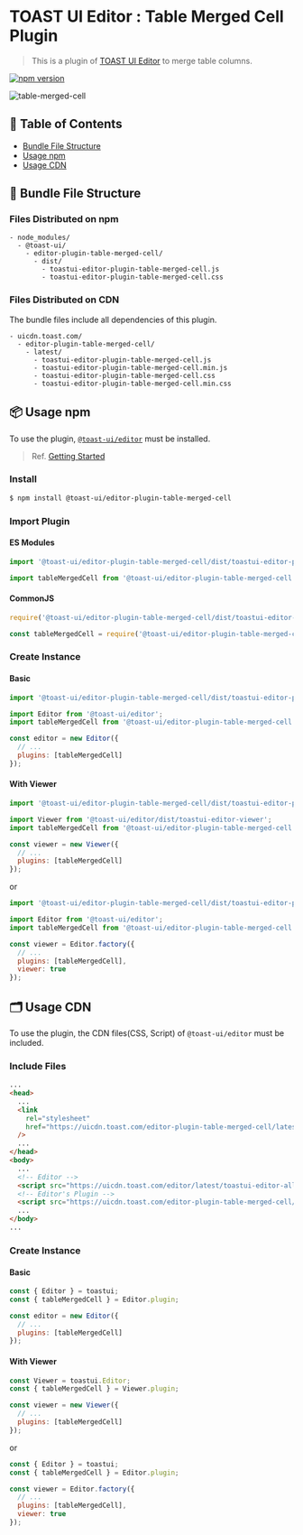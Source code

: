 # TOAST UI Editor : Table Merged Cell Plugin

> This is a plugin of [TOAST UI Editor](https://github.com/nhn/tui.editor/tree/master/apps/editor) to merge table columns.

[![npm version](https://img.shields.io/npm/v/@toast-ui/editor-plugin-table-merged-cell.svg)](https://www.npmjs.com/package/@toast-ui/editor-plugin-table-merged-cell)

![table-merged-cell](https://user-images.githubusercontent.com/37766175/121814008-c0232480-cca9-11eb-8611-7ccc0fe8707f.png)

## 🚩 Table of Contents

- [Bundle File Structure](#-bundle-file-structure)
- [Usage npm](#-usage-npm)
- [Usage CDN](#-usage-cdn)

## 📁 Bundle File Structure

### Files Distributed on npm

```
- node_modules/
  - @toast-ui/
    - editor-plugin-table-merged-cell/
      - dist/
        - toastui-editor-plugin-table-merged-cell.js
        - toastui-editor-plugin-table-merged-cell.css
```

### Files Distributed on CDN

The bundle files include all dependencies of this plugin.

```
- uicdn.toast.com/
  - editor-plugin-table-merged-cell/
    - latest/
      - toastui-editor-plugin-table-merged-cell.js
      - toastui-editor-plugin-table-merged-cell.min.js
      - toastui-editor-plugin-table-merged-cell.css
      - toastui-editor-plugin-table-merged-cell.min.css
```

## 📦 Usage npm

To use the plugin, [`@toast-ui/editor`](https://github.com/nhn/tui.editor/tree/master/apps/editor) must be installed.

> Ref. [Getting Started](https://github.com/nhn/tui.editor/blob/master/apps/editor/docs/getting-started.md)

### Install

```sh
$ npm install @toast-ui/editor-plugin-table-merged-cell
```

### Import Plugin

#### ES Modules

```js
import '@toast-ui/editor-plugin-table-merged-cell/dist/toastui-editor-plugin-table-merged-cell.css';

import tableMergedCell from '@toast-ui/editor-plugin-table-merged-cell';
```

#### CommonJS

```js
require('@toast-ui/editor-plugin-table-merged-cell/dist/toastui-editor-plugin-table-merged-cell.css');

const tableMergedCell = require('@toast-ui/editor-plugin-table-merged-cell');
```

### Create Instance

#### Basic

```js
import '@toast-ui/editor-plugin-table-merged-cell/dist/toastui-editor-plugin-table-merged-cell.css';

import Editor from '@toast-ui/editor';
import tableMergedCell from '@toast-ui/editor-plugin-table-merged-cell';

const editor = new Editor({
  // ...
  plugins: [tableMergedCell]
});
```

#### With Viewer

```js
import '@toast-ui/editor-plugin-table-merged-cell/dist/toastui-editor-plugin-table-merged-cell.css';

import Viewer from '@toast-ui/editor/dist/toastui-editor-viewer';
import tableMergedCell from '@toast-ui/editor-plugin-table-merged-cell';

const viewer = new Viewer({
  // ...
  plugins: [tableMergedCell]
});
```

or

```js
import '@toast-ui/editor-plugin-table-merged-cell/dist/toastui-editor-plugin-table-merged-cell.css';

import Editor from '@toast-ui/editor';
import tableMergedCell from '@toast-ui/editor-plugin-table-merged-cell';

const viewer = Editor.factory({
  // ...
  plugins: [tableMergedCell],
  viewer: true
});
```

## 🗂 Usage CDN

To use the plugin, the CDN files(CSS, Script) of `@toast-ui/editor` must be included.

### Include Files

```html
...
<head>
  ...
  <link
    rel="stylesheet"
    href="https://uicdn.toast.com/editor-plugin-table-merged-cell/latest/toastui-editor-plugin-table-merged-cell.min.css"
  />
  ...
</head>
<body>
  ...
  <!-- Editor -->
  <script src="https://uicdn.toast.com/editor/latest/toastui-editor-all.min.js"></script>
  <!-- Editor's Plugin -->
  <script src="https://uicdn.toast.com/editor-plugin-table-merged-cell/latest/toastui-editor-plugin-table-merged-cell.min.js"></script>
  ...
</body>
...
```

### Create Instance

#### Basic

```js
const { Editor } = toastui;
const { tableMergedCell } = Editor.plugin;

const editor = new Editor({
  // ...
  plugins: [tableMergedCell]
});
```

#### With Viewer

```js
const Viewer = toastui.Editor;
const { tableMergedCell } = Viewer.plugin;

const viewer = new Viewer({
  // ...
  plugins: [tableMergedCell]
});
```

or

```js
const { Editor } = toastui;
const { tableMergedCell } = Editor.plugin;

const viewer = Editor.factory({
  // ...
  plugins: [tableMergedCell],
  viewer: true
});
```
